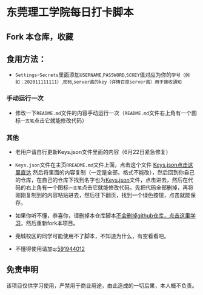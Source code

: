# 东莞理工学院每日打卡脚本

## Fork 本仓库，收藏


## 食用方法：


- `Settings`-`Secrets`里面添加`USERNAME`,`PASSWORD`,`SCKEY`值对应为你的`学号（例如：202011111111）`,`密码`,`server酱的key（详情百度server酱）用于接收通知`

### 手动运行一次
- 修改一下`README.md`文件的内容手动运行一次（`README.md`文件右上角有一个图标`一支笔`点击它就能修改代码）

### 其他
- 老用户请自行更新Keys.json文件里面的内容（6月22日紧急修复） 

- `Keys.json`文件在主页`RREADME.md`文件上面，点击这个文件 [Keys.json点击这里直达](https://github.com/mimiranda0111/covidqqqq/blob/main/Keys.json) 然后将里面的内容复制（一定是全部，格式不能改），然后回到你自己的仓库，在自己的仓库下找到名字也为[Keys.json](https://github.com)文件，点击进去，然后在代码的右上角有一个图标`一支笔`点击它就能修改代码，先把代码全部删掉，再将刚刚复制到的内容粘贴进去，然后往下翻页，找到一个绿色按钮，点击就能保存。

- 如果你听不懂，恭喜你，请删掉本仓库脚本[不会删掉github仓库，点击这里学习](https://jingyan.baidu.com/article/a378c960f8bae8b3282830f1.html)，然后重新fork本项目。

- 莞城校区的同学可能使用不了脚本，不知道为什么，有空看看吧。

- 不懂得使用请加q:[591944012](https://im.qq.com/index)

## 免责申明
    
该项目仅供学习使用，严禁用于商业用途，由此造成的一切后果，本人概不负责。
